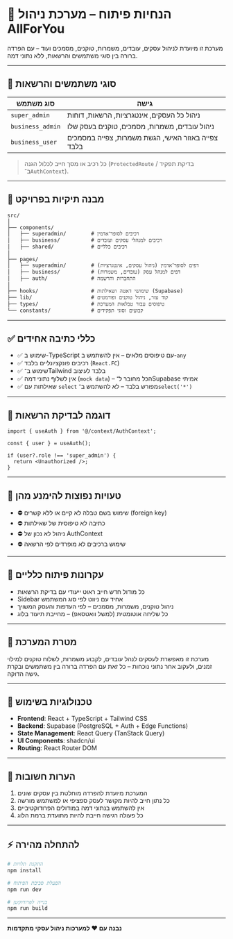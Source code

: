 
# 📘 הנחיות פיתוח – מערכת ניהול AllForYou

מערכת זו מיועדת לניהול עסקים, עובדים, משמרות, טוקנים, מסמכים ועוד – עם הפרדה ברורה בין סוגי משתמשים והרשאות, ללא נתוני דמה.

---

## 🔐 סוגי משתמשים והרשאות

| סוג משתמש       | גישה                                  |
|------------------|-----------------------------------------|
| `super_admin`     | ניהול כל העסקים, אינטגרציות, הרשאות, דוחות |
| `business_admin`  | ניהול עובדים, משמרות, מסמכים, טוקנים בעסק שלו |
| `business_user`   | צפייה באזור האישי, הגשת משמרות, צפייה במסמכים בלבד |

> כל רכיב או מסך חייב לכלול הגנה (`ProtectedRoute` / בדיקת תפקיד ב־`AuthContext`).

---

## 📁 מבנה תיקיות בפרויקט

```
src/
│
├── components/
│   ├── superadmin/        # רכיבים לסופר־אדמין
│   ├── business/          # רכיבים למנהלי עסקים ועובדים
│   ├── shared/            # רכיבים כלליים
│
├── pages/
│   ├── superadmin/        # דפים לסופר־אדמין (ניהול עסקים, אינטגרציות)
│   ├── business/          # דפים למנהל עסק (עובדים, משמרות)
│   ├── auth/              # התחברות והרשמה
│
├── hooks/                 # שימושי דאטה ושאילתות (Supabase)
├── lib/                   # קוד עזר, ניהול טוקנים ופורמטים
├── types/                 # טיפוסים עבור טבלאות המערכת
└── constants/             # קבועים וסוגי תפקידים
```

---

## ✅ כללי כתיבה אחידים

- ✅ שימוש ב-TypeScript עם טיפוסים מלאים – אין להשתמש ב-`any`
- ✅ רכיבים פונקציונליים בלבד (`React.FC`)
- ✅ שימוש ב־Tailwind בלבד לעיצוב
- ✅ אין לשלוף נתוני דמה (`mock data`) – הכל מחובר ל־Supabase אמיתי
- ✅ שאילתות עם `select` מפורש בלבד – לא להשתמש ב־`select('*')`

---

## 🧠 דוגמה לבדיקת הרשאות

```tsx
import { useAuth } from '@/context/AuthContext';

const { user } = useAuth();

if (user?.role !== 'super_admin') {
  return <Unauthorized />;
}
```

---

## 🛑 טעויות נפוצות להימנע מהן

- ⛔ שימוש בשם טבלה לא קיים או ללא קשרים (foreign key)
- ⛔ כתיבה לא טיפוסית של שאילתות
- ⛔ ניהול לא נכון של AuthContext
- ⛔ שימוש ברכיבים לא מופרדים לפי הרשאה

---

## 🧾 עקרונות פיתוח כלליים

- כל מודול חדש חייב ראוט ייעודי עם בדיקת הרשאות
- Sidebar אחיד עם ניווט לפי סוג המשתמש
- ניהול טוקנים, משמרות, מסמכים – לפי העדפות והעסק המשויך
- כל שליחה אוטומטית (למשל וואטסאפ) – מחייבת תיעוד בלוג

---

## 🎯 מטרת המערכת

מערכת זו מאפשרת לעסקים לנהל עובדים, לקבוע משמרות, לשלוח טוקנים למילוי זמנים, ולעקוב אחר נתוני נוכחות – כל זאת עם הפרדה ברורה בין משתמשים ובקרת גישה הדוקה.

---

## 🔧 טכנולוגיות בשימוש

- **Frontend**: React + TypeScript + Tailwind CSS
- **Backend**: Supabase (PostgreSQL + Auth + Edge Functions)
- **State Management**: React Query (TanStack Query)
- **UI Components**: shadcn/ui
- **Routing**: React Router DOM

---

## 📝 הערות חשובות

1. המערכת מיועדת להפרדה מוחלטת בין עסקים שונים
2. כל נתון חייב להיות מקושר לעסק ספציפי או למשתמש מורשה
3. אין להשתמש בנתוני דמה במודולים הפרודוקטיביים
4. כל פעולה רגישה חייבת להיות מתועדת ברמת הלוג

---

## ⚡ להתחלה מהירה

```bash
# התקנת תלויות
npm install

# הפעלת סביבת הפיתוח
npm run dev

# בנייה לפרודוקשן
npm run build
```

---

**נבנה עם ❤️ למערכות ניהול עסקי מתקדמות**
